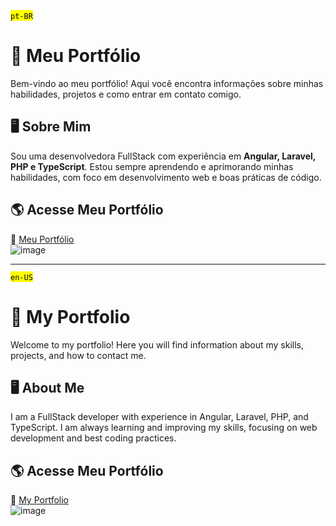 <mark>`pt-BR`</mark>
# 🚀 Meu Portfólio

Bem-vindo ao meu portfólio! Aqui você encontra informações sobre minhas habilidades, projetos e como entrar em contato comigo.

## 🖥️ Sobre Mim

Sou uma desenvolvedora FullStack com experiência em **Angular, Laravel, PHP e TypeScript**. Estou sempre aprendendo e aprimorando minhas habilidades, com foco em desenvolvimento web e boas práticas de código.

## 🌎 Acesse Meu Portfólio

🔗 [Meu Portfólio](https://xsarakemily.github.io/portfolio/)  
![image](https://github.com/user-attachments/assets/e535115c-917c-46c6-ab76-12d4d6f03b4c)

---

<mark>`en-US`</mark>

# 🚀 My Portfolio

Welcome to my portfolio! Here you will find information about my skills, projects, and how to contact me.

## 🖥️ About Me

I am a FullStack developer with experience in Angular, Laravel, PHP, and TypeScript. I am always learning and improving my skills, focusing on web development and best coding practices.

## 🌎 Acesse Meu Portfólio

🔗 [My Portfolio](https://xsarakemily.github.io/portfolio/)  
![image](https://github.com/user-attachments/assets/5d23778a-29f6-4308-a90d-3cf3e9066131)

